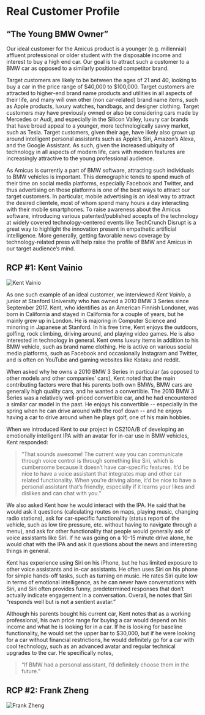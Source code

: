 Real Customer Profile
=============

“The Young BMW Owner”
------
Our ideal customer for the Amicus product is a younger (e.g. millennial) affluent professional or older student with the disposable income and interest to buy a high end car. Our goal is to attract such a customer to a BMW car as opposed to a similarly positioned competitor brand.

Target customers are likely to be between the ages of 21 and 40, looking to buy a car in the price range of $40,000 to $100,000. Target customers are attracted to higher-end brand name products and utilities in all aspects of their life, and many will own other (non car-related) brand name items, such as Apple products, luxury watches, handbags, and designer clothing. Target customers may have previously owned or also be considering cars made by Mercedes or Audi, and especially in the Silicon Valley, luxury car brands that have broad appeal to a younger, more technologically savvy market, such as Tesla. Target customers, given their age, have likely also grown up around intelligent personal assistants such as Apple’s Siri, Amazon’s Alexa, and the Google Assistant. As such, given the increased ubiquity of technology in all aspects of modern life, cars with modern features are increasingly attractive to the young professional audience. 

As Amicus is currently a part of BMW software, attracting such individuals to BMW vehicles is important. This demographic tends to spend much of their time on social media platforms, especially Facebook and Twitter, and thus advertising on those platforms is one of the best ways to attract our target customers. In particular, mobile advertising is an ideal way to attract the desired clientele, most of whom spend many hours a day interacting with their mobile smartphones. To raise awareness about the Amicus software, introducing various patented/published accepts of the technology at widely covered technology-centered events like TechCrunch Disrupt is a great way to highlight the innovation present in empathetic artificial intelligence. More generally, getting favorable news coverage by technology-related press will help raise the profile of BMW and Amicus in our target audience’s mind.

RCP #1: Kent Vainio
------
<img src="https://github.com/cs210/BMW-2/blob/master/RCP_Kent_Vainio.jpg" alt="Kent Vainio">

As one such example of an ideal customer, we interviewed *Kent Vainio*, a junior at Stanford University who has owned a 2010 BMW 3 Series since September 2017. Kent, who identifies as an American Finnish Londoner, was born in California and stayed in California for a couple of years, but he mainly grew up in London. He is majoring in Computer Science and minoring in Japanese at Stanford. In his free time, Kent enjoys the outdoors, golfing, rock climbing, driving around, and playing video games. He is also interested in technology in general. Kent owns luxury items in addition to his BMW vehicle, such as brand name clothing. He is active on various social media platforms, such as Facebook and occasionally Instagram and Twitter, and is often on YouTube and gaming websites like Kotaku and reddit.

When asked why he owns a 2010 BMW 3 Series in particular (as opposed to other models and other companies’ cars), Kent noted that the main contributing factors were that his parents both own BMWs, BMW cars are generally high quality cars, and he wanted a convertible. The 2010 BMW 3 Series was a relatively well-priced convertible car, and he had encountered a similar car model in the past. He enjoys his convertible -- especially in the spring when he can drive around with the roof down -- and he enjoys having a car to drive around when he plays golf, one of his main hobbies.

When we introduced Kent to our project in CS210A/B of developing an emotionally intelligent IPA with an avatar for in-car use in BMW vehicles, Kent responded:

> “That sounds awesome! The current way you can communicate through voice control is through something like Siri, which is cumbersome because it doesn’t have car-specific features. It’d be nice to have a voice assistant that integrates map and other car related functionality. When you’re driving alone, it’d be nice to have a personal assistant that’s friendly, especially if it learns your likes and dislikes and can chat with you.”

We also asked Kent how he would interact with the IPA. He said that he would ask it questions (calculating routes on maps, playing music, changing radio stations), ask for car-specific functionality (status report of the vehicle, such as low tire pressure, etc. without having to navigate through a menu), and ask for other functionality that people would generally ask of voice assistants like Siri. If he was going on a 10-15 minute drive alone, he would chat with the IPA and ask it questions about the news and interesting things in general. 

Kent has experience using Siri on his iPhone, but he has limited exposure to other voice assistants and in-car assistants. He often uses Siri on his phone for simple hands-off tasks, such as turning on music. He rates Siri quite low in terms of emotional intelligence, as he can never have conversations with Siri, and Siri often provides funny, predetermined responses that don’t actually indicate engagement in a conversation. Overall, he notes that Siri “responds well but is not a sentient avatar.”

Although his parents bought his current car, Kent notes that as a working professional, his own price range for buying a car would depend on his income and what he is looking for in a car. If he is looking for baseline functionality, he would set the upper bar to $30,000, but if he were looking for a car without financial restrictions, he would definitely go for a car with cool technology, such as an advanced avatar and regular technical upgrades to the car. He specifically notes,

> “If BMW had a personal assistant, I’d definitely choose them in the future.”

RCP #2:  Frank Zheng
------
<img src="https://github.com/cs210/BMW-2/blob/master/RCP_Frank_Zheng.jpg" alt="Frank Zheng">
